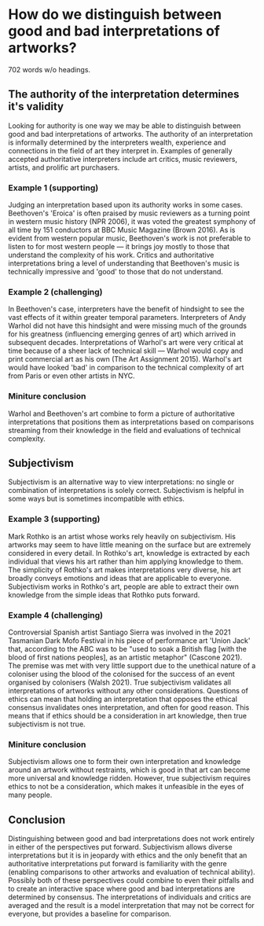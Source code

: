 # How do we distinguish between good and bad interpretations of artworks?
702 words w/o headings.
## The authority of the interpretation determines it's validity
Looking for authority is one way we may be able to distinguish between good and bad interpretations of artworks. The authority of an interpretation is informally determined by the interpreters wealth, experience and connections in the field of art they interpret in. Examples of generally accepted authoritative interpreters include art critics, music reviewers, artists, and prolific art purchasers.  
### Example 1 (supporting)
Judging an interpretation based upon its authority works in some cases. Beethoven's 'Eroica' is often praised by music reviewers as a turning point in western music history (NPR 2006), it was voted the greatest symphony of all time by 151 conductors at BBC Music Magazine (Brown 2016). As is evident from western popular music, Beethoven's work is not preferable to listen to for most western people — it brings joy mostly to those that understand the complexity of his work. Critics and authoritative interpretations bring a level of understanding that Beethoven's music is technically impressive and 'good' to those that do not understand.
### Example 2 (challenging)
In Beethoven's case, interpreters have the benefit of hindsight to see the vast effects of it within greater temporal parameters. Interpreters of Andy Warhol did not have this hindsight and were missing much of the grounds for his greatness (influencing emerging genres of art) which arrived in subsequent decades. Interpretations of Warhol's art were very critical at time because of a sheer lack of technical skill — Warhol would copy and print commercial art as his own (The Art Assignment 2015). Warhol's art would have looked 'bad' in comparison to the technical complexity of art from Paris or even other artists in NYC. 
### Miniture conclusion
Warhol and Beethoven's art combine to form a picture of authoritative interpretations that positions them as interpretations based on comparisons streaming from their knowledge in the field and evaluations of technical complexity. 
## Subjectivism
Subjectivism is an alternative way to view interpretations: no single or combination of interpretations is solely correct. Subjectivism is helpful in some ways but is sometimes incompatible with ethics.
### Example 3 (supporting)
Mark Rothko is an artist whose works rely heavily on subjectivism. His artworks may seem to have little meaning on the surface but are extremely considered in every detail. In Rothko's art, knowledge is  extracted by each individual that views his art rather than him applying knowledge to them. The simplicity of Rothko's art makes interpretations very diverse, his art broadly conveys emotions and ideas that are applicable to everyone. Subjectivism works in Rothko's art, people are able to extract their own knowledge from the simple ideas that Rothko puts forward. 
### Example 4 (challenging)
 Controversial Spanish artist Santiago Sierra was involved in the 2021 Tasmanian Dark Mofo Festival in his piece of performance art 'Union Jack' that, according to the ABC was to be "used to soak a British flag [with the blood of first nations peoples], as an artistic metaphor" (Cascone 2021). The premise was met with very little support due to the unethical nature of a coloniser using the blood of the colonised for the success of an event organised by colonisers (Walsh 2021). True subjectivism validates all interpretations of artworks without any other considerations. Questions of ethics can mean that holding an interpretation that opposes the ethical consensus invalidates ones interpretation, and often for good reason. This means that if ethics should be a consideration in art knowledge, then true subjectivism is not true. 
### Miniture conclusion
Subjectivism allows one to form their own interpretation and knowledge around an artwork without restraints, which is good in that art can become more universal and knowledge ridden. However, true subjectivism requires ethics to not be a consideration, which makes it unfeasible in the eyes of many people.
## Conclusion
Distinguishing between good and bad interpretations does not work entirely in either of the perspectives put forward. Subjectivism allows diverse interpretations but it is in jeopardy with ethics and the only benefit that an authoritative interpretations put forward is familiarity with the genre (enabling comparisons to other artworks and evaluation of technical ability). Possibly both of these perspectives could combine to even their pitfalls and to create an interactive space where good and bad interpretations are determined by consensus. The interpretations of individuals and critics are averaged and the result is a model interpretation that may not be correct for everyone, but provides a baseline for comparison.